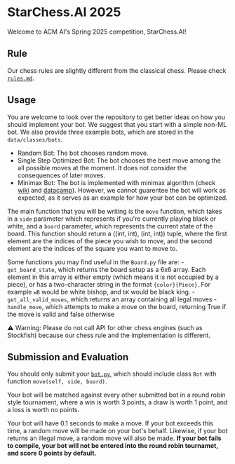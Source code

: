 # StarChess.AI 2025

Welcome to ACM AI's Spring 2025 competition, StarChess.AI!

## Rule

Our chess rules are slightly different from the classical chess. Please check [`rules.md`](rules.md).

## Usage

You are welcome to look over the repository to get better ideas on how you should implement your bot. We suggest that you start with a simple non-ML bot. We also provide three example bots, which are stored in the `data/classes/bots`.

- Random Bot: The bot chooses random move.
- Single Step Optimized Bot: The bot chooses the best move among the all possible moves at the moment. It does not consider the consequences of later moves.
- Minimax Bot: The bot is implemented with minimax algorithm (check [wiki](https://en.wikipedia.org/wiki/Minimax) and [datacamp](https://www.datacamp.com/tutorial/minimax-algorithm-for-ai-in-python)). However, we cannot guarentee the bot will work as expected, as it serves as an example for how your bot can be optimized.

The main function that you will be writing is the `move` function, which takes in a `side` parameter which represents if you're currently playing black or white, and a `board` parameter, which represents the current state of the board. This function should return a ((int, int), (int, int)) tuple, where the first element are the indices of the piece you wish to move, and the second element are the indices of the square you want to move to.

Some functions you may find useful in the `Board.py` file are:
-`get_board_state`, which returns the board setup as a 6x6 array. Each element in this array is either empty (which means it is not occupied by a piece), or has a two-character string in the format `{color}{Piece}`. For example `wB` would be white bishop, and `bK` would be black king. 
-`get_all_valid_moves`, which returns an array containing all legal moves
-`handle_move`, which attempts to make a move on the board, returning True if the move is valid and false otherwise 


⚠️ Warning: Please do not call API for other chess engines (such as Stockfish) because our chess rule and the implementation is different.

## Submission and Evaluation

You should only submit your [`bot.py`](data/classes/bots/bot.py), which should include class `Bot` with function `move(self, side, board)`.

Your bot will be matched against every other submitted bot in a round robin style tournament, where a win is worth 3 points, a draw is worth 1 point, and a loss is worth no points. 

Your bot will have 0.1 seconds to make a move. If your bot exceeds this time, a random move will be made on your bot's behalf. Likewise, if your bot returns an illegal move, a random move will also be made. **If your bot fails to compile, your bot will not be entered into the round robin tournamet, and score 0 points by default.**

